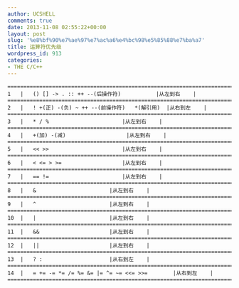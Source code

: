```yaml
---
author: UCSHELL
comments: true
date: 2013-11-08 02:55:22+00:00
layout: post
slug: '%e8%bf%90%e7%ae%97%e7%ac%a6%e4%bc%98%e5%85%88%e7%ba%a7'
title: 运算符优先级
wordpress_id: 913
categories:
- THE C/C++
---
```



    =============================================================================
    1	|	() [] -> . :: ++ --(后操作符)			|从左到右    |
    =============================================================================
    2	|	! +(正) -(负) ~ ++ --(前操作符)	*(解引用)	|从右到左    |
    =============================================================================
    3	|	* / %						|从左到右    |
    =============================================================================
    4	|	+(加) -(减)					|从左到右    |
    =============================================================================
    5	|	<< >>						|从左到右    |
    =============================================================================
    6	|	< <= > >= 					|从左到右    |
    =============================================================================
    7	|	== !=						|从左到右    |
    =============================================================================
    8	|	&						|从左到右    |
    =============================================================================
    9	|	^						|从左到右    |
    =============================================================================
    10	|	|						|从左到右    |
    =============================================================================
    11	|	&&						|从左到右    |
    =============================================================================
    12	|	||						|从左到右    |
    =============================================================================
    13	|	? :						|从右到左    |
    =============================================================================
    14	|	= += -= *= /= %= &= |= ^= ~= <<= >>=		|从右到左    |
    =============================================================================
    


















